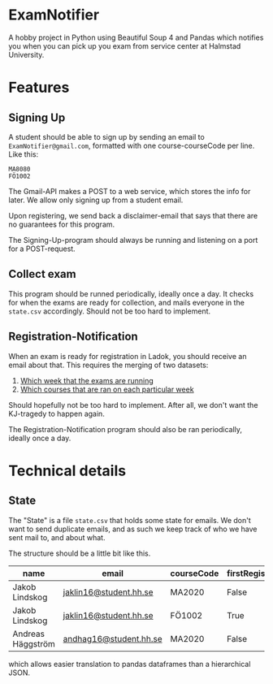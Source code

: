 # ExamNotifier

A hobby project in Python using Beautiful Soup 4 and Pandas which notifies you when you can pick up you exam from service center at Halmstad University.

# Features

## Signing Up

A student should be able to sign up by sending an email to `ExamNotifier@gmail.com`, formatted with one course-courseCode per line. Like this:

```
MA8080
FÖ1002
```

The Gmail-API makes a POST to a web service, which stores the info for later. We allow only signing up from a student email.

Upon registering, we send back a disclaimer-email that says that there are no guarantees for this program.

The Signing-Up-program should always be running and listening on a port for a POST-request.

## Collect exam

This program should be runned periodically, ideally once a day. It checks for when the exams are ready for collection, and mails everyone in the `state.csv` accordingly. Should not be too hard to implement.

## Registration-Notification

When an exam is ready for registration in Ladok, you should receive an email about that. This requires the merging of two datasets:

1. [Which week that the exams are running](https://www.hh.se/student/innehall-a-o/tenta.html)
2. [Which courses that are ran on each particular week](https://cloud.timeedit.net/hh/web/schema/ri1Q5052.html)

Should hopefully not be too hard to implement. After all, we don't want the KJ-tragedy to happen again.

The Registration-Notification program should also be ran periodically, ideally once a day.

# Technical details

## State

The "State" is a file `state.csv` that holds some state for emails. We don't want to send duplicate emails, and as such we keep track of who we have sent mail to, and about what.

The structure should be a little bit like this.

name              |email                 |courseCode  |firstRegistrationMail|lastRegistrationMail|collectMail|
------------------|----------------------|------------|---------------------|--------------------|-----------|
Jakob Lindskog    |jaklin16@student.hh.se|MA2020      |False                |False               |False      |
Jakob Lindskog    |jaklin16@student.hh.se|FÖ1002      |True                 |False               |False      |
Andreas Häggström |andhag16@student.hh.se|MA2020      |False                |False               |False      |

which allows easier translation to pandas dataframes than a hierarchical JSON.
